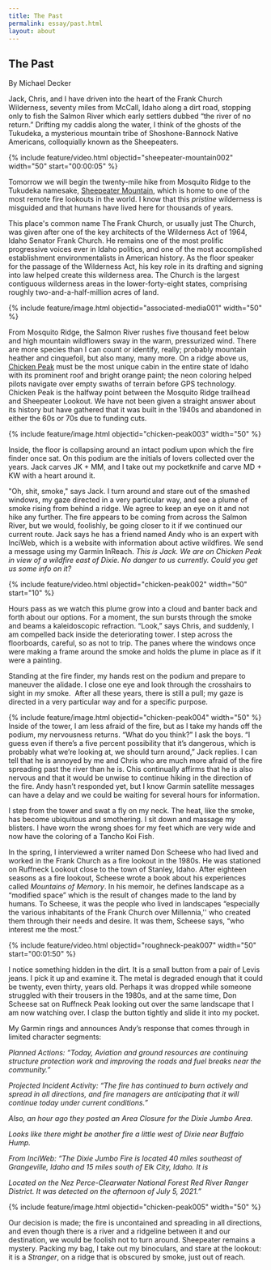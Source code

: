 ```yaml
---
title: The Past
permalink: essay/past.html
layout: about
---
```

<!-- Output copied to clipboard! -->

## The Past

By Michael Decker

Jack, Chris, and I have driven into the heart of the Frank Church Wilderness, seventy miles from McCall, Idaho along a dirt road, stopping only to fish the Salmon River which early settlers dubbed “the river of no return.” Drifting my caddis along the water, I think of the ghosts of the Tukudeka, a mysterious mountain tribe of Shoshone-Bannock Native Americans, colloquially known as the Sheepeaters. 

{% include feature/video.html objectid="sheepeater-mountain002" width="50" start="00:00:05" %}

Tomorrow we will begin the twenty-mile hike from Mosquito Ridge to the Tukudeka namesake, [Sheepeater Mountain](https://keeping.onrender.com/items/sheepeater-mountain.html), which is home to one of the most remote fire lookouts in the world. I know that this _pristine_ wilderness is misguided and that humans have lived here for thousands of years.

This place's common name The Frank Church, or usually just The Church, was given after one of the key architects of the Wilderness Act of 1964, Idaho Senator Frank Church. He remains one of the most prolific progressive voices ever in Idaho politics, and one of the most accomplished establishment environmentalists in American history. As the floor speaker for the passage of the Wilderness Act, his key role in its drafting and signing into law helped create this wilderness area. The Church is the largest contiguous wilderness areas in the lower-forty-eight states, comprising roughly two-and-a-half-million acres of land.

{% include feature/image.html objectid="associated-media001" width="50" %}

From Mosquito Ridge, the Salmon River rushes five thousand feet below and high mountain wildflowers sway in the warm, pressurized wind. There are more species than I can count or identify, really; probably mountain heather and cinquefoil, but also many, many more. On a ridge above us, [Chicken Peak](https://keeping.onrender.com/items/chicken-peak.html) must be the most unique cabin in the entire state of Idaho with its prominent roof and bright orange paint; the neon coloring helped pilots navigate over empty swaths of terrain before GPS technology. Chicken Peak is the halfway point between the Mosquito Ridge trailhead and Sheepeater Lookout. We have not been given a straight answer about its history but have gathered that it was built in the 1940s and abandoned in either the 60s or 70s due to funding cuts. 

{% include feature/image.html objectid="chicken-peak003" width="50" %}

Inside, the floor is collapsing around an intact podium upon which the fire finder once sat. On this podium are the initials of lovers collected over the years. Jack carves JK + MM, and I take out my pocketknife and carve MD + KW with a heart around it. 

"Oh, shit, smoke," says Jack. I turn around and stare out of the smashed windows, my gaze directed in a very particular way, and see a plume of smoke rising from behind a ridge. We agree to keep an eye on it and not hike any further. The fire appears to be coming from across the Salmon River, but we would, foolishly, be going closer to it if we continued our current route. Jack says he has a friend named Andy who is an expert with InciWeb, which is a website with information about active wildfires. We send a message using my Garmin InReach. _This is Jack. We are on Chicken Peak in view of a wildfire east of Dixie. No danger to us currently. Could you get us some info on it?_

{% include feature/video.html objectid="chicken-peak002" width="50" start="10" %}

Hours pass as we watch this plume grow into a cloud and banter back and forth about our options. For a moment, the sun bursts through the smoke and beams a kaleidoscopic refraction. “Look,” says Chris, and suddenly, I am compelled back inside the deteriorating tower. I step across the floorboards, careful, so as not to trip. The panes where the windows once were making a frame around the smoke and holds the plume in place as if it were a painting. 

Standing at the fire finder, my hands rest on the podium and prepare to maneuver the alidade. I close one eye and look through the crosshairs to sight in _my_ smoke.  After all these years, there is still a pull; my gaze is directed in a very particular way and for a specific purpose. 

{% include feature/image.html objectid="chicken-peak004" width="50" %}
Inside of the tower, I am less afraid of the fire, but as I take my hands off the podium, my nervousness returns. “What do you think?” I ask the boys. “I guess even if there’s a five percent possibility that it’s dangerous, which is probably what we’re looking at, we should turn around,” Jack replies. I can tell that he is annoyed by me and Chris who are much more afraid of the fire spreading past the river than he is. Chis continually affirms that he is also nervous and that it would be unwise to continue hiking in the direction of the fire. Andy hasn’t responded yet, but I know Garmin satellite messages can have a delay and we could be waiting for several hours for information. 

I step from the tower and swat a fly on my neck. The heat, like the smoke, has become ubiquitous and smothering. I sit down and massage my blisters. I have worn the wrong shoes for my feet which are very wide and now have the coloring of a Tancho Koi Fish. 

In the spring, I interviewed a writer named Don Scheese who had lived and worked in the Frank Church as a fire lookout in the 1980s. He was stationed on Ruffneck Lookout close to the town of Stanley, Idaho. After eighteen seasons as a fire lookout, Scheese wrote a book about his experiences called _Mountains of Memory_. In his memoir, he defines landscape as a “modified space” which is the result of changes made to the land by humans. To Scheese, it was the people who lived in landscapes “especially the various inhabitants of the Frank Church over Millennia,'' who created them through their needs and desire. It was them, Scheese says, “who interest me the most.”

{% include feature/video.html objectid="roughneck-peak007" width="50" start="00:01:50" %}

I notice something hidden in the dirt. It is a small button from a pair of Levis jeans. I pick it up and examine it. The metal is degraded enough that it could be twenty, even thirty, years old. Perhaps it was dropped while someone struggled with their trousers in the 1980s, and at the same time, Don Scheese sat on Ruffneck Peak looking out over the same landscape that I am now watching over. I clasp the button tightly and slide it into my pocket. 

My Garmin rings and announces Andy’s response that comes through in limited character segments: 

_Planned Actions: “Today, Aviation and ground resources are continuing structure protection work and improving the roads and fuel breaks near the community.”_

_Projected Incident Activity: “The fire has continued to burn actively and spread in all directions, and fire managers are anticipating that it will continue today under current conditions.”_

_Also, an hour ago they posted an Area Closure for the Dixie Jumbo Area._

_Looks like there might be another fire a little west of Dixie near Buffalo Hump._

_From InciWeb: “The Dixie Jumbo Fire is located 40 miles southeast of Grangeville, Idaho and 15 miles south of Elk City, Idaho. It is_

_Located on the Nez Perce-Clearwater National Forest Red River Ranger District. It was detected on the afternoon of July 5, 2021.”_

{% include feature/image.html objectid="chicken-peak005" width="50" %}

Our decision is made; the fire is uncontained and spreading in all directions, and even though there is a river and a ridgeline between it and our destination, we would be foolish not to turn around. Sheepeater remains a mystery. Packing my bag, I take out my binoculars, and stare at the lookout: it is a _Stranger_, on a ridge that is obscured by smoke, just out of reach. 

